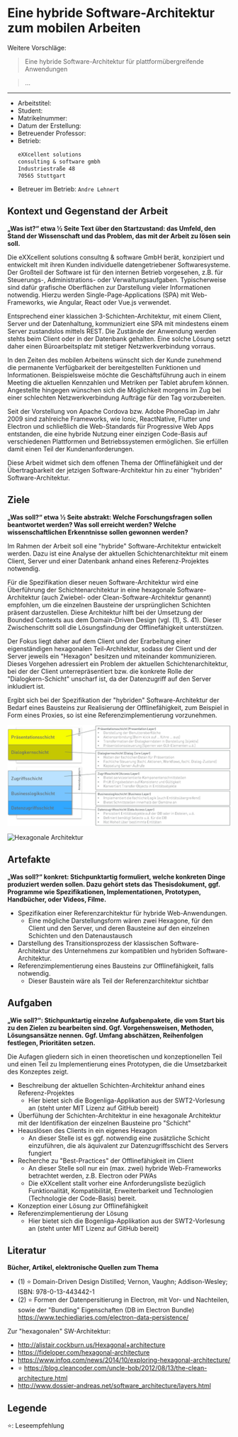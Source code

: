 # Eine hybride Software-Architektur zum mobilen Arbeiten

Weitere Vorschläge:
> Eine hybride Software-Architektur für plattformübergreifende Anwendungen

> ...

---

- Arbeitstitel: ``` ```
- Student: ``` ```
- Matrikelnummer: ``` ```
- Datum der Erstellung: ``` ```
- Betreuender Professor: ``` ```
- Betrieb: 
  ```
  eXXcellent solutions
  consulting & software gmbh
  Industriestraße 48
  70565 Stuttgart
  ```
- Betreuer im Betrieb: ```Andre Lehnert```

## Kontext und Gegenstand der Arbeit

__„Was ist?“ etwa ½ Seite Text über den Startzustand: das Umfeld, den Stand der Wissenschaft und das Problem, das mit der Arbeit zu lösen sein soll.__

Die eXXcellent solutions consultng & software GmbH berät, konzipiert und entwickelt mit ihren Kunden individuelle datengetriebener Softwaresysteme. Der Großteil der Software ist für den internen Betrieb vorgesehen, z.B. für Steuerungs-, Administrations- oder Verwaltungsaufgaben. Typischerweise sind dafür grafische Oberflächen zur Darstellung vieler Informationen notwendig. Hierzu werden Single-Page-Applications (SPA) mit Web-Frameworks, wie Angular, React oder Vue.js verwendet.

Entsprechend einer klassichen 3-Schichten-Architektur, mit einem Client, Server und der Datenhaltung, kommuniziert eine SPA mit mindestens einem Server zustandslos mittels REST. Die Zustände der Anwendung werden stehts beim Client oder in der Datenbank gehalten. Eine solche Lösung setzt daher einen Büroarbeitsplatz mit stetiger Netzwerkverbindung vorraus.

In den Zeiten des mobilen Arbeitens wünscht sich der Kunde zunehmend die permanente Verfügbarkeit der bereitgestellten Funktionen und Informationen. 
Beispielsweise möchte die Geschäftsführung auch in einem Meeting die aktuellen Kennzahlen und Metriken per Tablet abrufem können. Angestellte hingegen wünschen sich die Möglichkeit morgens im Zug bei einer schlechten Netzwerkverbindung Aufträge für den Tag vorzubereiten.

Seit der Vorstellung von Apache Cordova bzw. Adobe PhoneGap im Jahr 2009 sind zahlreiche Frameworks, wie Ionic, ReactNative, Flutter und Electron und schließlich die Web-Standards für Progressive Web Apps entstanden, die eine hybride Nutzung einer einzigen Code-Basis auf verschiedenen Plattformen und Betriebssystemen ermöglichen. Sie erfüllen damit einen Teil der Kundenanforderungen. 

Diese Arbeit widmet sich dem offenen Thema der Offlinefähigkeit und der Übertragbarkeit der jetzigen Software-Architektur hin zu einer "hybriden" Software-Architektur.

## Ziele

__„Was soll?“ etwa ½ Seite abstrakt: Welche Forschungsfragen sollen beantwortet werden? Was soll erreicht werden? Welche wissenschaftlichen Erkenntnisse sollen gewonnen werden?__

Im Rahmen der Arbeit soll eine "hybride" Software-Architektur entwickelt werden. Dazu ist eine Analyse der aktuellen Schichtenarchitektur mit einem Client, Server und einer Datenbank anhand eines Referenz-Projektes notwendig.

Für die Spezifikation dieser neuen Software-Architektur wird eine Überführung der Schichtenarchitektur in eine hexagonale Software-Architektur (auch Zwiebel- oder Clean-Software-Architektur genannt) empfohlen, um die einzelnen Bausteine der ursprünglichen Schichten präsent darzustellen. Diese Architektur hilft bei der Umsetzung der Bounded Contexts aus dem Domain-Driven Design (vgl. (1), S. 41).
Dieser Zwischenschritt soll die Lösungsfindung der Offlinefähigkeit unterstützen.

Der Fokus liegt daher auf dem Client und der Erarbeitung einer eigenständigen hexagonalen Teil-Architektur, sodass der Client und der Server jeweils ein "Hexagon" besitzen und miteinander kommunizieren.
Dieses Vorgehen adressiert ein Problem der aktuellen Schichtenarchitektur, bei der der Client unterrepräsentiert bzw. die konkrete Rolle der "Dialogkern-Schicht" unscharf ist, da der Datenzugriff auf den Server inkludiert ist.

Ergibt sich bei der Spezifikation der "hybriden" Software-Architektur der Bedarf eines Bausteins zur Realisierung der Offlinefähigkeit, zum Beispiel in Form eines Proxies, so ist eine Referenzimplementierung vorzunehmen.

![Schichtenarchitektur](./eXX_Schichtenarchitektur.JPG "Beispiel einer aktuellen Schichtenarchitektur")

![Hexagonale Architektur](https://speakerd.s3.amazonaws.com/presentations/de8629f0bf520131c2e20239d959ba18/slide_11.jpg?1400675141 "Hexagonale Architektur von https://fideloper.com/hexagonal-architecture")

## Artefakte

__„Was soll?“ konkret: Stichpunktartig formuliert, welche konkreten Dinge produziert werden sollen. Dazu gehört stets das Thesisdokument, ggf. Programme wie Spezifikationen, Implementationen, Prototypen, Handbücher, oder Videos, Filme.__

- Spezifikation einer Referenzarchitektur für hybride Web-Anwendungen.
  - Eine mögliche Darstellungsform wären zwei Hexagone, für den Client und den Server, und deren Bausteine auf den einzelnen Schichten und den Datenaustausch
- Darstellung des Transitionsprozess der klassischen Software-Architektur des Unternehmens zur kompatiblen und hybriden Software-Architektur.
- Referenzimplementierung eines Bausteins zur Offlinefähigkeit, falls notwendig.
  - Dieser Baustein wäre als Teil der Referenzarchitektur sichtbar

## Aufgaben

__„Wie soll?“: Stichpunktartig einzelne Aufgabenpakete, die vom Start bis zu den Zielen zu bearbeiten sind. Ggf. Vorgehensweisen, Methoden, Lösungsansätze nennen. Ggf. Umfang abschätzen, Reihenfolgen festlegen, Prioritäten setzen.__

Die Aufagen gliedern sich in einen theoretischen und konzeptionellen Teil und einen Teil zu Implementierung eines Prototypen, die die Umsetzbarkeit des Konzeptes zeigt.

- Beschreibung der aktuellen Schichten-Architektur anhand eines Referenz-Projektes
  - Hier bietet sich die Bogenliga-Applikation aus der SWT2-Vorlesung an (steht unter MIT Lizenz auf GitHub bereit)
- Überfühung der Schichten-Architektur in eine hexagonale Architektur mit der Identifikation der einzelnen Bausteine pro "Schicht"
- Heauslösen des Clients in ein eigenes Hexagon
  - An dieser Stelle ist es ggf. notwendig eine zusätzliche Schicht einzuführen, die als äquivalent zur Datenzugriffsschicht des Servers fungiert
- Recherche zu "Best-Practices" der Offlinefähigkeit im Client
  - An dieser Stelle soll nur ein (max. zwei) hybride Web-Frameworks betrachtet werden, z.B. Electron oder PWAs
  - Die eXXcellent stallt vorher eine Anforderungsliste bezüglich Funktionalität, Kompatibilität, Erweiterbarkeit und Technologien (Technologie der Code-Basis) bereit.
- Konzeption einer Lösung zur Offlinefähigkeit
- Referenzimplementierung der Lösung
  - Hier bietet sich die Bogenliga-Applikation aus der SWT2-Vorlesung an (steht unter MIT Lizenz auf GitHub bereit)


## Literatur

__Bücher, Artikel, elektronische Quellen zum Thema__

- (1) ⭐ Domain-Driven Design Distilled; Vernon, Vaughn; Addison-Wesley; ISBN: 978-0-13-443442-1
- (2) ⭐ Formen der Datenpersitierung in Electron, mit Vor- und Nachteilen, sowie der "Bundling" Eigenschaften (DB im Electron Bundle) https://www.techiediaries.com/electron-data-persistence/ 

Zur "hexagonalen" SW-Architektur:
- http://alistair.cockburn.us/Hexagonal+architecture
- https://fideloper.com/hexagonal-architecture
- https://www.infoq.com/news/2014/10/exploring-hexagonal-architecture/
- ⭐ https://blog.cleancoder.com/uncle-bob/2012/08/13/the-clean-architecture.html
- http://www.dossier-andreas.net/software_architecture/layers.html

## Legende

⭐: Leseempfehlung
